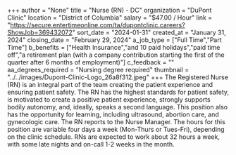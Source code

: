 +++
author = "None"
title = "Nurse (RN) - DC"
organization = "DuPont Clinic"
location = "District of Columbia"
salary = "$47.00 / Hour"
link = "https://secure.entertimeonline.com/ta/dupontclinic.careers?ShowJob=369432072"
sort_date = "2024-01-31"
created_at = "January 31, 2024"
closing_date = "February 29, 2024"
a_job_type = ["Full Time","Part Time"]
b_benefits = ["Health Insurance","and 10 paid holidays","paid time off","a retirement plan (with a company contribution starting the first of the quarter after 6 months of employment)"]
c_feedback = ""
aa_degrees_required = "Nursing degree required"
thumbnail = "../../images/Dupont-Clinic-Logo_26a8f312.jpeg"
+++
The Registered Nurse (RN) is an integral part of the team creating the patient experience and ensuring patient safety. The RN has the highest standards for patient safety, is motivated to create a positive patient experience, strongly supports bodily autonomy, and, ideally, speaks a second language. This position also has the opportunity for learning, including ultrasound, abortion care, and gynecologic care. The RN reports to the Nurse Manager. The hours for this position are variable four days a week (Mon-Thurs or Tues-Fri), depending on the clinic schedule. RNs are expected to work about 32 hours a week, with some late nights and on-call 1-2 weeks in the month.